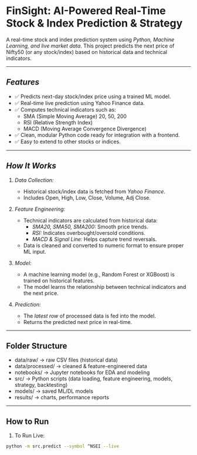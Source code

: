 # FinSight: AI-Powered Real-Time Stock & Index Prediction & Strategy

A real-time stock and index prediction system using *Python, Machine Learning, and live market data*. This project predicts the next price of Nifty50 (or any stock/index) based on historical data and technical indicators.

---

## *Features*

- ✅ Predicts next-day stock/index price using a trained ML model.
- ✅ Real-time live prediction using Yahoo Finance data.
- ✅ Computes technical indicators such as:
  - SMA (Simple Moving Average) 20, 50, 200
  - RSI (Relative Strength Index)
  - MACD (Moving Average Convergence Divergence)
- ✅ Clean, modular Python code ready for integration with a frontend.
- ✅ Easy to extend to other stocks or indices.

---

## *How It Works*

1. *Data Collection:*
   - Historical stock/index data is fetched from *Yahoo Finance*.
   - Includes Open, High, Low, Close, Volume, Adj Close.

2. *Feature Engineering:*
   - Technical indicators are calculated from historical data:
     - *SMA20, SMA50, SMA200:* Smooth price trends.
     - *RSI:* Indicates overbought/oversold conditions.
     - *MACD & Signal Line:* Helps capture trend reversals.
   - Data is cleaned and converted to numeric format to ensure proper ML input.

3. *Model:*
   - A machine learning model (e.g., Random Forest or XGBoost) is trained on historical features.
   - The model learns the relationship between technical indicators and the next price.

4. *Prediction:*
   - The *latest row* of processed data is fed into the model.
   - Returns the predicted next price in real-time.

---
## Folder Structure
- data/raw/ → raw CSV files (historical data)
- data/processed/ → cleaned & feature-engineered data
- notebooks/ → Jupyter notebooks for EDA and modeling
- src/ → Python scripts (data loading, feature engineering, models, strategy, backtesting)
- models/ → saved ML/DL models
- results/ → charts, performance reports


---
## How to Run

1. To Run Live:

```bash
python -m src.predict --symbol ^NSEI --live
